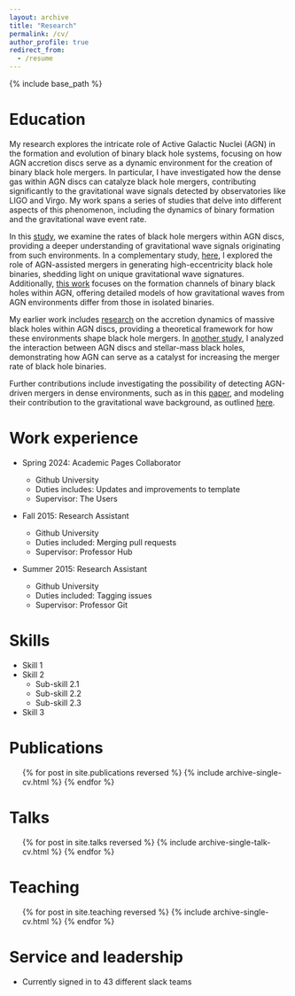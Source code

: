 ```yaml
---
layout: archive
title: "Research"
permalink: /cv/
author_profile: true
redirect_from:
  - /resume
---
```


{% include base_path %}

Education
======
My research explores the intricate role of Active Galactic Nuclei (AGN) in the formation and evolution of binary black hole systems, focusing on how AGN accretion discs serve as a dynamic environment for the creation of binary black hole mergers. In particular, I have investigated how the dense gas within AGN discs can catalyze black hole mergers, contributing significantly to the gravitational wave signals detected by observatories like LIGO and Virgo. My work spans a series of studies that delve into different aspects of this phenomenon, including the dynamics of binary formation and the gravitational wave event rate.

In this [study](https://arxiv.org/abs/2301.04187), we examine the rates of black hole mergers within AGN discs, providing a deeper understanding of gravitational wave signals originating from such environments. In a complementary study, [here](https://arxiv.org/abs/2307.09097), I explored the role of AGN-assisted mergers in generating high-eccentricity black hole binaries, shedding light on unique gravitational wave signatures. Additionally, [this work](https://arxiv.org/abs/2302.10350) focuses on the formation channels of binary black holes within AGN, offering detailed models of how gravitational waves from AGN environments differ from those in isolated binaries.

My earlier work includes [research](https://arxiv.org/abs/2106.00605) on the accretion dynamics of massive black holes within AGN discs, providing a theoretical framework for how these environments shape black hole mergers. In [another study](https://arxiv.org/abs/2007.04781), I analyzed the interaction between AGN discs and stellar-mass black holes, demonstrating how AGN can serve as a catalyst for increasing the merger rate of black hole binaries.

Further contributions include investigating the possibility of detecting AGN-driven mergers in dense environments, such as in this [paper](https://arxiv.org/abs/1911.11142), and modeling their contribution to the gravitational wave background, as outlined [here](https://arxiv.org/abs/1906.09281).



Work experience
======
* Spring 2024: Academic Pages Collaborator
  * Github University
  * Duties includes: Updates and improvements to template
  * Supervisor: The Users

* Fall 2015: Research Assistant
  * Github University
  * Duties included: Merging pull requests
  * Supervisor: Professor Hub

* Summer 2015: Research Assistant
  * Github University
  * Duties included: Tagging issues
  * Supervisor: Professor Git
  
Skills
======
* Skill 1
* Skill 2
  * Sub-skill 2.1
  * Sub-skill 2.2
  * Sub-skill 2.3
* Skill 3

Publications
======
  <ul>{% for post in site.publications reversed %}
    {% include archive-single-cv.html %}
  {% endfor %}</ul>
  
Talks
======
  <ul>{% for post in site.talks reversed %}
    {% include archive-single-talk-cv.html  %}
  {% endfor %}</ul>
  
Teaching
======
  <ul>{% for post in site.teaching reversed %}
    {% include archive-single-cv.html %}
  {% endfor %}</ul>
  
Service and leadership
======
* Currently signed in to 43 different slack teams
